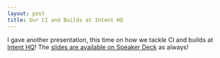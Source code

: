 ```yaml
---
layout: post
title: Our CI and Builds at Intent HQ
---
```


I gave another presentation, this time on how we tackle CI and builds at [Intent HQ](https://www.intenthq.com/)! The [slides are available on Speaker Deck](https://speakerdeck.com/nathankleyn/on-our-ci-and-builds) as always!

<script async class="speakerdeck-embed" data-id="45f6db5eee1543088e22427d48de08ca" data-ratio="1.77777777777778" src="//speakerdeck.com/assets/embed.js"></script>
